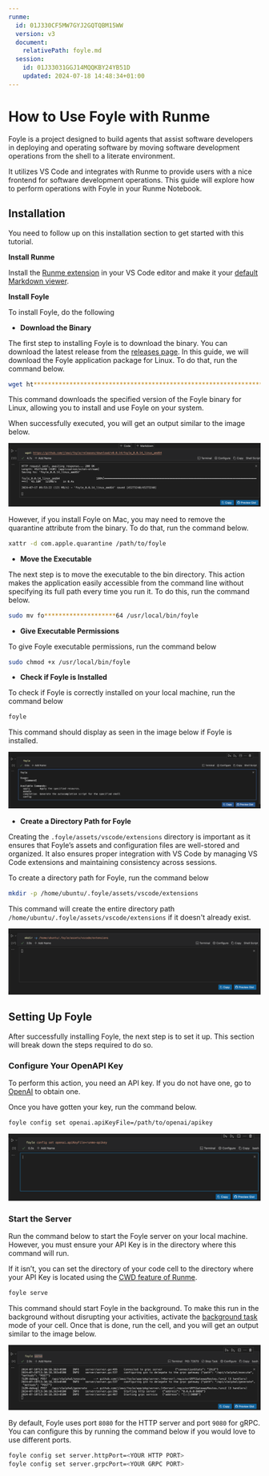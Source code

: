 ```yaml
---
runme:
  id: 01J330CF5MW7GYJ2GQTQBM15WW
  version: v3
  document:
    relativePath: foyle.md
  session:
    id: 01J33031GGJ14MQQKBY24YB51D
    updated: 2024-07-18 14:48:34+01:00
---
```


# How to Use Foyle with Runme

Foyle is a project designed to build agents that assist software developers in deploying and operating software by moving software development operations from the shell to a literate environment.

​It utilizes VS Code and integrates with Runme to provide users with a nice frontend for software development operations. This guide will explore how to perform operations with Foyle in your Runme Notebook.

## Installation

You need to follow up on this installation section to get started with this tutorial.

**Install Runme**

Install the [Runme extension](ht**************************************************************me) in your VS Code editor and make it your [default Markdown viewer](../installation/installrunme#how-to-set-vs-code-as-your-default-markdown-viewer).

**Install Foyle**

To install Foyle, do the following

- **Download the Binary**

The first step to installing Foyle is to download the binary. You can download the latest release from the [releases page](ht***********************************es). In this guide, we will download the Foyle application package for Linux. To do that, run the command below.

```sh {"id":"01J330D58TDAQZ8J3DJAP4K111"}
wget ht*****************************************************************************64
```

This command downloads the specified version of the Foyle binary for Linux, allowing you to install and use Foyle on your system.

When successfully executed, you will get an output similar to the image below.

![download binary](../../static/img/Integration/runme-install-foyle.png)

However, if you install Foyle on Mac, you may need to remove the quarantine attribute from the binary. To do that, run the command below.

```sh {"id":"01J330HTHQKQ12RVKN5BVBM8NE"}
xattr -d com.apple.quarantine /path/to/foyle
```

- **Move the Executable**

The next step is to move the executable to the bin directory. This action makes the application easily accessible from the command line without specifying its full path every time you run it. To do this, run the command below.

```sh {"id":"01J330JKQ8RDCC8YCTTBWWB9EQ"}
sudo mv fo********************64 /usr/local/bin/foyle
```

- **Give Executable Permissions**

To give Foyle executable permissions, run the command below

```sh {"id":"01J330MAHP2QBZD5XYDS7PKG87"}
sudo chmod +x /usr/local/bin/foyle
```

- **Check if Foyle is Installed**

To check if Foyle is correctly installed on your local machine, run the command below

```sh {"id":"01J330NJEGB02JJSXFEKRVJ8PA"}
foyle
```

This command should display as seen in the image below if Foyle is installed.

![Foyle is running](../../static/img/Integration/runme-foyle-running.png)

- **Create a Directory Path for Foyle**

Creating the `.foyle/assets/vscode/extensions` directory is important as it ensures that Foyle’s assets and configuration files are well-stored and organized. It also ensures proper integration with VS Code by managing VS Code extensions and maintaining consistency across sessions.

To create a directory path for Foyle, run the command below

```sh {"id":"01J330SNEAJGRB7JKKBYEJ1BM9"}
mkdir -p /home/ubuntu/.foyle/assets/vscode/extensions
```

This command will create the entire directory path `/home/ubuntu/.foyle/assets/vscode/extensions` if it doesn't already exist.

![vscode extension](../../static/img/Integration/runme-foyle-vscode-extension.png)

## Setting Up Foyle

After successfully installing Foyle, the next step is to set it up. This section will break down the steps required to do so.

### Configure Your OpenAPI Key

To perform this action, you need an API key. If you do not have one, go to [OpenAI](ht**************om/) to obtain one.

Once you have gotten your key, run the command below.

```sh {"id":"01J3311MR9WFWKQG2BZ6CS2MNC"}
foyle config set openai.apiKeyFile=/path/to/openai/apikey
```

![open ai key](../../static/img/Integration/runme-foyle-openai-key.png)

### Start the Server

Run the command below to start the Foyle server on your local machine. However, you must ensure your API Key is in the directory where this command will run.

If it isn’t, you can set the directory of your code cell to the directory where your API Key is located using the [CWD feature of Runme](../configuration/cell-level#cells-current-working-directory).

```sh {"id":"01J331ERREM6TZ2VCVES792H65"}
foyle serve
```

This command should start Foyle in the background. To make this run in the background without disrupting your activities, activate the [background task](../getting-started/features#background-task) mode of your cell. Once that is done, run the cell, and you will get an output similar to the image below.

![foyle serve](../../static/img/Integration/runme-foyle-serve.png)

By default, Foyle uses port `8080` for the HTTP server and port `9080` for gRPC. You can configure this by running the command below if you would love to use different ports.

```sh {"id":"01J331M1RFEST6592A558A8G3S"}
foyle config set server.httpPort=<YOUR HTTP PORT>
foyle config set server.grpcPort=<YOUR GRPC PORT>
```


